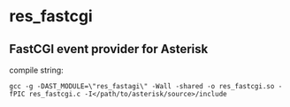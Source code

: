 # res_fastcgi

## FastCGI event provider for Asterisk

compile string:

`gcc -g -DAST_MODULE=\"res_fastagi\" -Wall -shared -o res_fastcgi.so -fPIC res_fastcgi.c -I</path/to/asterisk/source>/include`
